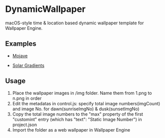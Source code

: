 # DynamicWallpaper
macOS-style time &amp; location based dynamic wallpaper template for Wallpaper Engine.

## Examples
- [Mojave](https://steamcommunity.com/sharedfiles/filedetails/?id=1545776827)

- [Solar Gradients](https://steamcommunity.com/sharedfiles/filedetails/?id=1545628104)

## Usage
1. Place the wallpaper images in /img folder. Name them from 1.png to n.png in order
2. Edit the metadatas in control.js: specify total image numbers(imgCount) and image No. for dawn(sunriseImgNo) & dusk(sunsetImgNo)
3. Copy the total image numbers to the "max" property of the first "customint" entry (which has "text": "Static Image Number") in project.json
4. Import the folder as a web wallpaper in Wallpaper Engine
